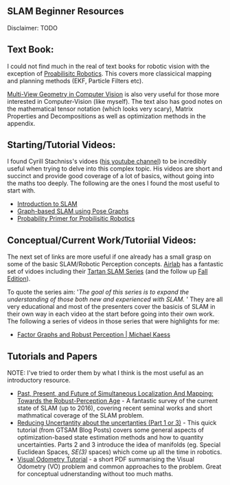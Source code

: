 ## SLAM Beginner Resources
Disclaimer: TODO
## Text Book:
I could not find much in the real of text books for robotic vision with the exception of [Proabilisitc Robotics](https://docs.ufpr.br/~danielsantos/ProbabilisticRobotics.pdf). This covers more classicical mapping and planning methods (EKF, Particle Filters etc).

[Multi-View Geometry in Computer Vision](http://www.r-5.org/files/books/computers/algo-list/image-processing/vision/Richard_Hartley_Andrew_Zisserman-Multiple_View_Geometry_in_Computer_Vision-EN.pdf) is also very useful for those more interested in Computer-Vision (like myself). The text also has good notes on the mathematical tensor notation (which looks very scary), Matrix Properties and Decompositions as well as optimization methods in the appendix. 

## Starting/Tutorial Videos:
I found Cyrill Stachniss's vidoes ([his youtube channel](https://www.youtube.com/channel/UCi1TC2fLRvgBQNe-T4dp8Eg)) to be incredibly useful when trying to delve into this complex topic. His videos are short and succinct and provide good coverage of a lot of basics, without going into the maths too deeply. The following are the ones I found the most useful to start with. 
- [Introduction to SLAM](https://www.youtube.com/watch?v=0I30M6yTklo)
- [Graph-based SLAM using Pose Graphs](https://www.youtube.com/watch?v=uHbRKvD8TWg&t=2912s)
- [Probability Primer for Probilisitic Robotics](https://www.youtube.com/watch?v=JS5ndD8ans4)

## Conceptual/Current Work/Tutoriial Videos:
The next set of links are more useful if one already has a small grasp on some of the basic SLAM/Robotic Perception concepts. [Airlab](https://www.youtube.com/c/AirLab) has a fantastic set of vidoes including their [Tartan SLAM Series](https://www.youtube.com/playlist?list=PLpJxwrRy4QbvkeWEkSSBhny4C2FhvQ08i) (and the follow up [Fall Edition](https://www.youtube.com/playlist?list=PLpJxwrRy4QbsO3_0rPH9n6SkR55KaNF28)).

To quote the series aim: '_The goal of this series is to expand the understanding of those both new and experienced with SLAM._ '
 They are all very educational and most of the presenters cover the basicis of SLAM in their own way in each video at the start before going into their own work. The following a series of videos in those series that were highlights for me:

- [Factor Graphs and Robust Perception | Michael Kaess](https://www.youtube.com/watch?v=JmR2YpkLNt0&t=3608s)


## Tutorials and Papers
NOTE: I've tried to order them by what I think is the most useful as an introductory resource.  
- [Past, Present, and Future of Simultaneous Localization And Mapping: Towards the Robust-Perception Age](https://arxiv.org/abs/1606.05830) - A fantastic survey of the current state of SLAM (up to 2016), covering recent seminal works and short mathmatical coverage of the SLAM problem. 
- [Reducing Uncertantity about the uncertanties (Part 1 or 3)](https://gtsam.org/2021/02/23/uncertainties-part1.html) - This quick tutorial (from GTSAM Blog Posts) covers some general aspects of optimization-based state estimation methods and how to quantity uncertainties. Parts 2 and 3 introduce the idea of manifolds (eg. Special Euclidean Spaces, _SE(3)_ spaces) which come up all the time in robotics. 
- [Visual Odometry Tutorial](https://www.google.com/url?sa=t&rct=j&q=&esrc=s&source=web&cd=&cad=rja&uact=8&ved=2ahUKEwjVjdqr-4X1AhXPS2wGHUd1BgMQFnoECAoQAQ&url=http%3A%2F%2Frpg.ifi.uzh.ch%2Fdocs%2FVO_Part_I_Scaramuzza.pdf&usg=AOvVaw3WBC4NwekCt620kHrdolAQ) - a short PDF summarising the Visual Odometry (VO) problem and common approaches to the problem. Great for conceptual udnerstanding without too much maths.


